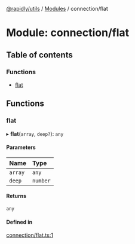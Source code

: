 [@rapidly/utils](../README.md) / [Modules](../modules.md) / connection/flat

# Module: connection/flat

## Table of contents

### Functions

- [flat](connection_flat.md#flat)

## Functions

### flat

▸ **flat**(`array`, `deep?`): `any`

#### Parameters

| Name | Type |
| :------ | :------ |
| `array` | `any` |
| `deep` | `number` |

#### Returns

`any`

#### Defined in

[connection/flat.ts:1](https://github.com/canguser/rapidly-utils/blob/966e48c/main/connection/flat.ts#L1)
